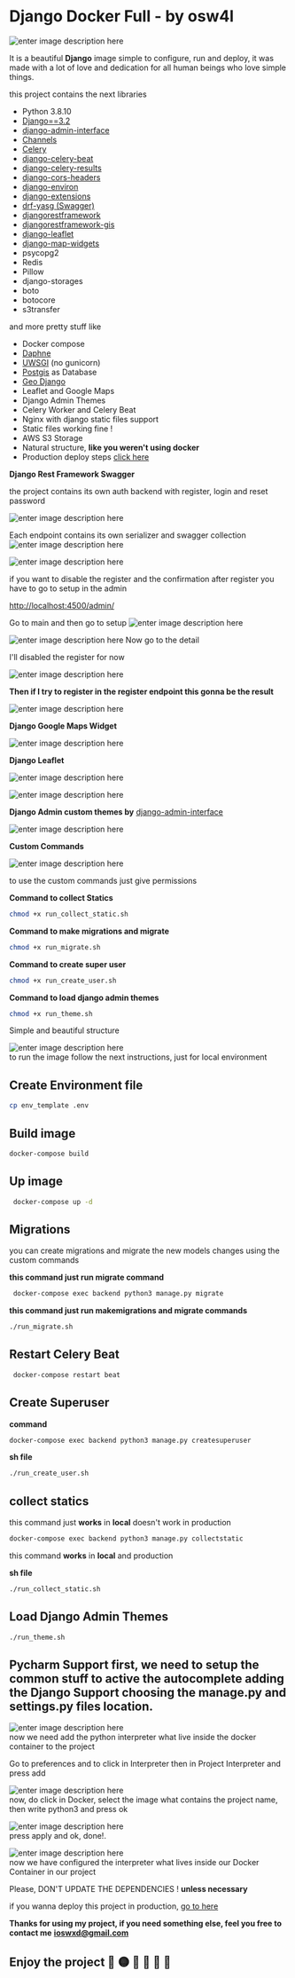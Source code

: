   
# Django Docker Full - by osw4l

![enter image description here](https://i.imgur.com/rsEw4yc.png)

It is a beautiful **Django** image simple to configure, run and deploy, it was made with a lot of love and dedication for all human beings who love simple things.

this project contains the next libraries

 -  Python 3.8.10 
 - [Django==3.2](https://docs.djangoproject.com/en/4.0/releases/3.2/)    
 - [django-admin-interface](https://github.com/fabiocaccamo/django-admin-interface)    
 - [Channels](https://channels.readthedocs.io/en/stable/)    
 - [Celery](https://docs.celeryproject.org/en/stable/django/first-steps-with-django.html)    
 - [django-celery-beat](https://django-celery-beat.readthedocs.io/en/latest/)    
 - [django-celery-results](https://github.com/celery/django-celery-results)    
 - [django-cors-headers](https://github.com/adamchainz/django-cors-headers)    
 - [django-environ](https://django-environ.readthedocs.io/en/latest/)    
 - [django-extensions](https://github.com/django-extensions/django-extensions)    
 - [drf-yasg (Swagger)](https://github.com/axnsan12/drf-yasg)  
 - [djangorestframework](https://www.django-rest-framework.org/)    
 - [djangorestframework-gis](https://github.com/openwisp/django-rest-framework-gis)    
 - [django-leaflet](https://github.com/makinacorpus/django-leaflet)    
 - [django-map-widgets](https://github.com/erdem/django-map-widgets)    
 - psycopg2    
 - Redis    
 - Pillow    
 - django-storages    
 - boto    
 - botocore    
 - s3transfer    
     
and more pretty stuff like    
 - Docker compose    
 - [Daphne](https://docs.djangoproject.com/en/3.2/howto/deployment/asgi/daphne/)  
 - [UWSGI](https://uwsgi-docs.readthedocs.io/en/latest/) (no gunicorn)  
 - [Postgis](https://postgis.net/) as Database  
 - [Geo Django](https://docs.djangoproject.com/en/3.2/ref/contrib/gis/)    
 - Leaflet and Google Maps    
 - Django Admin Themes
 - Celery Worker and Celery Beat    
 - Nginx with django static files support    
 - Static files working fine !    
 - AWS S3 Storage    
 - Natural structure, **like you weren't using docker**    
- Production deploy steps [click here](https://gist.github.com/osw4l/cbfbfb3f7a7f42ab31fa5083b358f316)    

**Django Rest Framework Swagger**

the project contains its own auth backend with register, login and reset password

![enter image description here](https://i.imgur.com/n2o2Fqo.png)

Each endpoint contains its own serializer and swagger collection
![enter image description here](https://i.imgur.com/Ynqm69w.png)

![enter image description here](https://i.imgur.com/BlnGLVU.png)

if you want to disable the register and the confirmation after register you have to go to setup in the admin

[http://localhost:4500/admin/](http://localhost:4500/admin/)

Go to main and then go to setup
![enter image description here](https://i.imgur.com/Q70P0FB.png)

![enter image description here](https://i.imgur.com/qbgi0dK.png)
Now go to the detail

I'll disabled the register for now

![enter image description here](https://i.imgur.com/WQo5C4v.png)

**Then if I try to register in the register endpoint this gonna be the result**

![enter image description here](https://i.imgur.com/1H8Zxum.png)

**Django Google Maps Widget**

![enter image description here](https://cloud.githubusercontent.com/assets/1518272/26807500/ad0af4ea-4a4e-11e7-87d6-632f39e438f7.gif)

**Django Leaflet**

![enter image description here](https://camo.githubusercontent.com/4744043b6b90dbac1d548f4bc4fea4b82d2859867334a85b44ff119b42f905b0/68747470733a2f2f662e636c6f75642e6769746875622e636f6d2f6173736574732f3534363639322f313034383833362f37386236616439342d313039342d313165332d383664382d6333653838363236613331642e706e67)

![enter image description here](https://fle.github.io/images/012-admin-widget.png)

**Django Admin custom themes by** [django-admin-interface](https://github.com/fabiocaccamo/django-admin-interface)    

![enter image description here](https://user-images.githubusercontent.com/1035294/35631521-64b0cab8-06a4-11e8-8f57-c04fdfbb7e8b.gif)


**Custom Commands**

![enter image description here](https://i.imgur.com/yHCPCTv.png)
 
 to use the custom commands just give permissions
 
 **Command to collect Statics**
```bash
chmod +x run_collect_static.sh
```

 **Command to make migrations and migrate**
```bash
chmod +x run_migrate.sh
```

 **Command to create super user**
 
```bash
chmod +x run_create_user.sh
```

 **Command to load django admin themes**
 
```bash
chmod +x run_theme.sh
```

Simple and beautiful structure

![enter image description here](https://i.imgur.com/rjlx88Y.png)    
to run  the image follow the next instructions, just for local environment    

## Create Environment file
```bash
cp env_template .env
```
## Build image
 
```bash
docker-compose build
```
## Up image
```bash
 docker-compose up -d
```
## Migrations

you can create migrations and migrate the new models changes using the custom commands

**this command just run migrate command**
```bash
 docker-compose exec backend python3 manage.py migrate
```

**this command just run makemigrations and migrate commands**
```bash
./run_migrate.sh
```

## Restart Celery Beat
```bash
 docker-compose restart beat
``` 
## Create Superuser 

 **command**
```bash
docker-compose exec backend python3 manage.py createsuperuser
```

**sh file**
```bash
./run_create_user.sh
```

## collect statics

this command just **works** in **local** doesn't work in production
```bash
docker-compose exec backend python3 manage.py collectstatic    
```

this command **works** in **local** and production

**sh file**
```bash
./run_collect_static.sh
```

## Load Django Admin Themes

```bash
./run_theme.sh
```

## Pycharm Support first, we need to setup the common stuff to active the autocomplete adding the Django Support choosing the manage.py and settings.py files location.
    
![enter image description here](https://i.imgur.com/yxaLtUc.png)    
 now we need add the python interpreter what live inside the docker container to the project    
    
Go to preferences and to click in Interpreter then in Project Interpreter and press add    
    
![enter image description here](https://i.imgur.com/DwKsssx.png)    
 now, do click in Docker, select the image what contains the project name, then write python3 and press ok    
    
![enter image description here](https://i.imgur.com/pI86DZb.png)    
 press apply and ok, done!.    
    
![enter image description here](https://i.imgur.com/lmpULSQ.png)    
 now we have configured the interpreter what lives inside our Docker Container in our project    
    
Please, DON'T UPDATE THE DEPENDENCIES ! **unless necessary**    

 if you wanna deploy this project in production, [go to here](https://gist.github.com/osw4l/cbfbfb3f7a7f42ab31fa5083b358f316)    
    
**Thanks for using my project, if you need something else, feel you free to contact me** **ioswxd@gmail.com**

## Enjoy the project 🥳 🟡 🔵 💛 💙 💟
